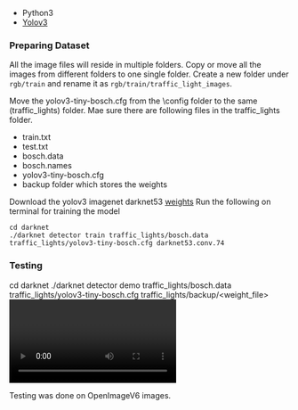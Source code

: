 - Python3
- [Yolov3](https://github.com/pjreddie/darknet)


### Preparing Dataset 

All the image files will reside in multiple folders. Copy or move all the images from different folders to one single folder.
Create a new folder under ```rgb/train``` and rename it as ```rgb/train/traffic_light_images```.  

Move the yolov3-tiny-bosch.cfg from the \config folder to the same (traffic_lights) folder. Mae sure there are following files in the traffic_lights folder.
  - train.txt
  - test.txt
  - bosch.data
  - bosch.names
  - yolov3-tiny-bosch.cfg
  - backup folder which stores the weights

Download the yolov3 imagenet darknet53 [weights](https://pjreddie.com/darknet/yolo/)
Run the following on terminal for training the model
  ```
  cd darknet
  ./darknet detector train traffic_lights/bosch.data traffic_lights/yolov3-tiny-bosch.cfg darknet53.conv.74
  ```

### Testing

cd darknet
./darknet detector demo traffic_lights/bosch.data traffic_lights/yolov3-tiny-bosch.cfg traffic_lights/backup/<weight_file> <video file>

Testing was done on OpenImageV6 images.
